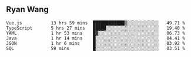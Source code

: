 ## Ryan Wang

<!--START_SECTION:waka-->

```text
Vue.js           13 hrs 59 mins  ████████████▒░░░░░░░░░░░░   49.71 %
TypeScript       5 hrs 27 mins   █████░░░░░░░░░░░░░░░░░░░░   19.40 %
YAML             1 hr 53 mins    █▓░░░░░░░░░░░░░░░░░░░░░░░   06.73 %
Java             1 hr 14 mins    █░░░░░░░░░░░░░░░░░░░░░░░░   04.41 %
JSON             1 hr 6 mins     █░░░░░░░░░░░░░░░░░░░░░░░░   03.92 %
SQL              59 mins         █░░░░░░░░░░░░░░░░░░░░░░░░   03.51 %
```

<!--END_SECTION:waka-->

